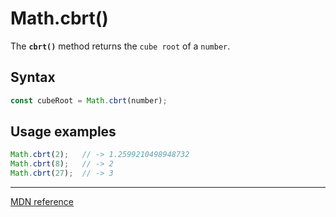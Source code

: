 # Math.cbrt()

The **`cbrt()`** method returns the `cube root` of a `number`.

## Syntax

```js
const cubeRoot = Math.cbrt(number);
```

## Usage examples

```js
Math.cbrt(2);   // -> 1.2599210498948732
Math.cbrt(8);   // -> 2
Math.cbrt(27);  // -> 3
```

---

[MDN reference](https://developer.mozilla.org/en-US/docs/Web/JavaScript/Reference/Global_Objects/Math/cbrt)
